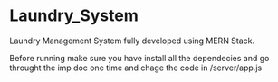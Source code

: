 # Laundry_System
Laundry Management System fully developed using MERN Stack.

Before running make sure you have install all the dependecies and go throught the imp doc one time and chage the code in /server/app.js 
